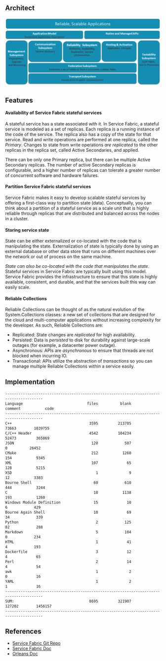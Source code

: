 ## Architect
![Service Fabric Architect](../images/ServiceFabricArch.png)

## Features

#### Availability of Service Fabric stateful services
A stateful service has a state associated with it. In Service Fabric, a stateful service is modeled as a set of replicas. Each replica is a running instance of the code of the service. The replica also has a copy of the state for that service. Read and write operations are performed at one replica, called the *Primary*. Changes to state from write operations *are replicated* to the other replicas in the replica set, called Active Secondaries, and applied.

There can be only one Primary replica, but there can be multiple Active Secondary replicas. The number of active Secondary replicas is configurable, and a higher number of replicas can tolerate a greater number of concurrent software and hardware failures.

#### Partition Service Fabric stateful services
Service Fabric makes it easy to develop scalable stateful services by offering a first-class way to partition state (data). Conceptually, you can think about a partition of a stateful service as a scale unit that is highly reliable through replicas that are distributed and balanced across the nodes in a cluster.

#### Storing service state
State can be either externalized or co-located with the code that is manipulating the state. Externalization of state is typically done by using an external database or other data store that runs on different machines over the network or out of process on the same machine. 

*State can also be co-located with the code that manipulates the state*. Stateful services in Service Fabric are typically built using this model. Service Fabric provides the infrastructure to ensure that this state is highly available, consistent, and durable, and that the services built this way can easily scale.

#### Reliable Collections
Reliable Collections can be thought of as the natural evolution of the System.Collections classes: a new set of collections that are designed for the cloud and multi-computer applications without increasing complexity for the developer. As such, Reliable Collections are:

* Replicated: State changes are *replicated* for high availability.
* Persisted: Data is *persisted* to disk for durability against large-scale outages (for example, a datacenter power outage).
* Asynchronous: APIs are *asynchronous* to ensure that threads are not blocked when incurring IO.
* Transactional: APIs utilize the abstraction of *transactions* so you can manage multiple Reliable Collections within a service easily.

## Implementation
```
---------------------------------------------------------------------------------------
Language                             files          blank        comment           code
---------------------------------------------------------------------------------------
C++                                   3595         213705          73663        1039755
C/C++ Header                          4542         104234          52473         365869
JSON                                   120            507              0          26452
CMake                                  212           1260            154           9345
XML                                    107             65            128           5215
XSD                                      1              9             12           3383
Bourne Shell                            60            610            444           3244
C                                       18           1138            193           1260
Windows Module Definition               15             10              6            429
Bourne Again Shell                      10             69             34            339
Python                                   2            125             82            288
Markdown                                 5            104              0            234
HTML                                     1             41              4            193
Dockerfile                               3             12              4             65
Perl                                     2             14              4             54
awk                                      1              2              0             16
YAML                                     1              2              1             16
---------------------------------------------------------------------------------------
SUM:                                  8695         321907         127202        1456157
---------------------------------------------------------------------------------------
```
## References
* [Service Fabric Git Repo](https://github.com/Microsoft/service-fabric)
* [Service Fabric Doc](https://docs.microsoft.com/en-us/azure/service-fabric)
* [Orleans Doc](https://dotnet.github.io/orleans/Documentation/Introduction.html)
